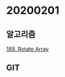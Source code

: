 # 20200201

## 알고리즘
[189. Rotate Array](https://github.com/Hyune-c/algorithm/tree/master/src/main/java/leetcode/rotatearray)

## GIT
<!--stackedit_data:
eyJoaXN0b3J5IjpbLTE5MTgzNzc5MjddfQ==
-->